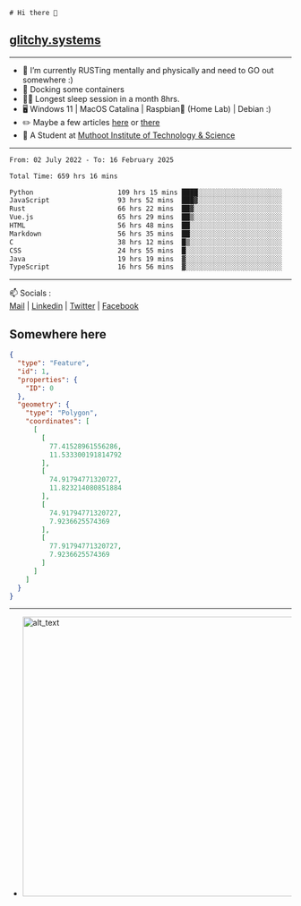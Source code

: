 ```
# Hi there 👋
```
## [glitchy.systems](https://glitchy.systems)
---

- 🌱 I’m currently RUSTing mentally and physically and need to GO out somewhere :)
- 🐋 Docking some containers
- 😶‍🌫️ Longest sleep session in a month 8hrs.
- 🖥️ Windows 11 | MacOS Catalina | Raspbian🥧 (Home Lab) | Debian :)
- ✏️ Maybe a few articles [here](https://medium.com/@advaithnarayanan8) or [there](https://medium.com/@advaithnarayanan8)
- 📑 A Student at [Muthoot Institute of Technology & Science](https://mgmits.ac.in/)



---

<!--START_SECTION:waka-->

```txt
From: 02 July 2022 - To: 16 February 2025

Total Time: 659 hrs 16 mins

Python                     109 hrs 15 mins ████░░░░░░░░░░░░░░░░░░░░░   16.57 %
JavaScript                 93 hrs 52 mins  ███▓░░░░░░░░░░░░░░░░░░░░░   14.24 %
Rust                       66 hrs 22 mins  ██▓░░░░░░░░░░░░░░░░░░░░░░   10.07 %
Vue.js                     65 hrs 29 mins  ██▒░░░░░░░░░░░░░░░░░░░░░░   09.93 %
HTML                       56 hrs 48 mins  ██░░░░░░░░░░░░░░░░░░░░░░░   08.62 %
Markdown                   56 hrs 35 mins  ██░░░░░░░░░░░░░░░░░░░░░░░   08.58 %
C                          38 hrs 12 mins  █▒░░░░░░░░░░░░░░░░░░░░░░░   05.80 %
CSS                        24 hrs 55 mins  █░░░░░░░░░░░░░░░░░░░░░░░░   03.78 %
Java                       19 hrs 19 mins  ▓░░░░░░░░░░░░░░░░░░░░░░░░   02.93 %
TypeScript                 16 hrs 56 mins  ▓░░░░░░░░░░░░░░░░░░░░░░░░   02.57 %
```

<!--END_SECTION:waka-->

---

📫 Socials :<br>
[Mail](mailto:advaith@glitchy.systems) | [Linkedin](https://www.linkedin.com/in/advaith-narayanan-a72152214/) | [Twitter](https://twitter.com/advaithnarayan) | [Facebook](https://screenmessage.com/qinq)

## Somewhere here

```geojson
{
  "type": "Feature",
  "id": 1,
  "properties": {
    "ID": 0
  },
  "geometry": {
    "type": "Polygon",
    "coordinates": [
      [
        [
          77.41528961556286,
          11.533300191814792
        ],
        [
          74.91794771320727,
          11.823214080851884
        ],
        [
          74.91794771320727,
          7.9236625574369
        ],
        [
          77.91794771320727,
          7.9236625574369
        ]
      ]
    ]
  }
}
```


--- 
- [<img alt="alt_text" width="500px" src="https://valid.x86.fr/cache/banner/xv24bv-6.png" />](https://valid.x86.fr/xv24bv)


